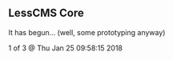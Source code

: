 LessCMS Core
------------

It has begun... (well, some prototyping anyway)

1 of 3 @ Thu Jan 25 09:58:15 2018

